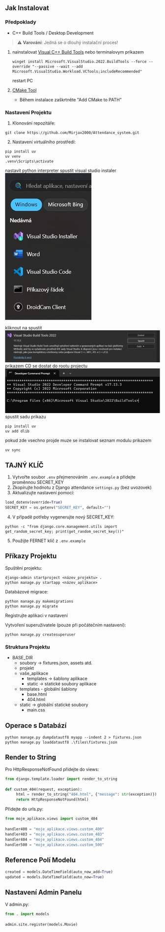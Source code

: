 ## Jak Instalovat

### Předpoklady

- C++ Build Tools / Desktop Development

> ⚠️ **Varování**: Jedná se o dlouhý instalační proces!

1. nainstalovat [Visual C++ Build Tools](https://visualstudio.microsoft.com/cs/visual-cpp-build-tools/)
    nebo terminalovym prikazem
    ```shell
    winget install Microsoft.VisualStudio.2022.BuildTools --force --override "--passive --wait --add Microsoft.VisualStudio.Workload.VCTools;includeRecommended"
    ```
    restart PC

2. [CMake Tool](https://github.com/Kitware/CMake/releases/download/v4.0.0-rc4/cmake-4.0.0-rc4-windows-x86_64.msi)
    - Během instalace zaškrtněte "Add CMake to PATH"

### Nastavení Projektu

1. Klonování repozitáře:
```shell
git clone https://github.com/Mirjax2000/Attendance_system.git
```

2. Nastavení virtuálního prostředí:
```shell
pip install uv
uv venv
.venv\Scripts\activate
```
nastavit python interpreter
spustit visual studio instaler
![alt text]({6FAA0828-5BE8-45D1-932E-2BF1E71A14C8}.png)

kliknout na spustit
![alt text]({15936411-BE70-4285-929B-9909C99500D2}.png)
prikazem CD se dostat do rootu projectu
![alt text]({8E502C67-B4D3-4138-8491-A72E951758ED}.png)
spustit sadu prikazu
```shell
pip install uv
uv add dlib
```
pokud zde vsechno projde muze se instalovat seznam modulu prikazem
```shell
uv sync
```


## TAJNÝ KLÍČ
1. Vytvořte soubor `.env` přejmenováním `.env.example` a přidejte proměnnou SECRET_KEY
2. Zkopírujte hodnotu z Django attendance `settings.py` (bez uvozovek)
3. Aktualizujte nastavení pomocí:
```python
load_dotenv(override=True)
SECRET_KEY = os.getenv("SECRET_KEY", default="")
```

4. V případě potřeby vygenerujte nový SECRET_KEY:
```shell
python -c "from django.core.management.utils import get_random_secret_key; print(get_random_secret_key())"
```
5. Použijte FERNET klíč z `.env.example`

## Příkazy Projektu
Spuštění projektu:
```shell
django-admin startproject <název_projektu> .
python manage.py startapp <název_aplikace>
```

Databázové migrace:
```shell
python manage.py makemigrations
python manage.py migrate
```
Registrujte aplikaci v nastavení

Vytvoření superuživatele (pouze při počátečním nastavení):
```shell
python manage.py createsuperuser
```

### Struktura Projektu
- BASE_DIR
     - soubory -> fixtures.json, assets atd.
     - projekt
     - vaše_aplikace
          - templates -> šablony aplikace
          - static -> statické soubory aplikace
     - templates - globální šablony
         - base.html
         - 404.html
     - static -> globální statické soubory
          - main.css

## Operace s Databází
```shell
python manage.py dumpdatautf8 myapp --indent 2 > fixtures.json
python manage.py loaddatautf8 .\files\fixtures.json
```

## Render to String
Pro HttpResponseNotFound přidejte do views:
```python
from django.template.loader import render_to_string

def custom_404(request, exception):
     html = render_to_string("404.html", {"message": str(exception)})
     return HttpResponseNotFound(html)
```

Přidejte do urls.py:
```python
from moje_aplikace.views import custom_404

handler400 = "moje_aplikace.views.custom_400"
handler403 = "moje_aplikace.views.custom_403"
handler404 = "moje_aplikace.views.custom_404"
handler500 = "moje_aplikace.views.custom_500"
```

## Reference Polí Modelu
```python
created = models.DateTimeField(auto_now_add=True)
updated = models.DateTimeField(auto_now=True)
```

## Nastavení Admin Panelu
V admin.py:
```python
from . import models

admin.site.register(models.Movie)
```
